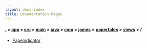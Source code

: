```yaml
---
layout: docs-index
title: Documentation Pages
---
```

#### [.](./../../../../../../../../index) > [app](./../../../../../../../index) > [src](./../../../../../../index) > [main](./../../../../../index) > [java](./../../../../index) > [com](./../../../index) > [james](./../../index) > [papertales](./../index) > [views](./index) > **/**

- [PageIndicator](PageIndicator)
